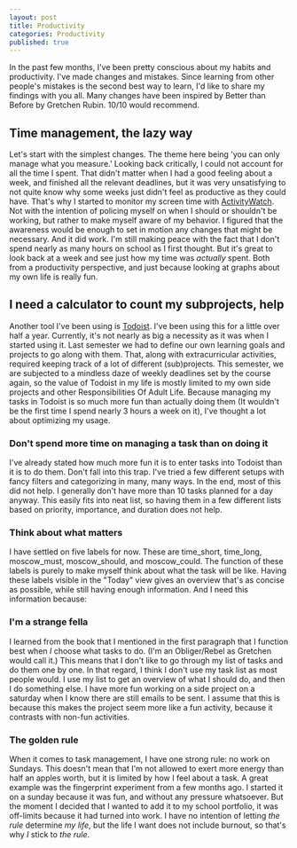 ```yaml
---
layout: post
title: Productivity
categories: Productivity
published: true
---
```


In the past few months, I've been pretty conscious about my habits and productivity. I've made changes and mistakes. Since learning from other people's mistakes is the second best way to learn, I'd like to share my findings with you all. Many changes have been inspired by Better than Before by Gretchen Rubin. 10/10 would recommend.

## Time management, the lazy way

Let's start with the simplest changes. The theme here being 'you can only manage what you measure.' Looking back critically, I could not account for all the time I spent. That didn't matter when I had a good feeling about a week, and finished all the relevant deadlines, but it was very unsatisfying to not quite know why some weeks just didn't feel as productive as they could have. That's why I started to monitor my screen time with [ActivityWatch](https://activitywatch.net/). Not with the intention of policing myself on when I should or shouldn't be working, but rather to make myself aware of my behavior. I figured that the awareness would be enough to set in motion any changes that might be necessary.
And it did work. I'm still making peace with the fact that I don't spend nearly as many hours on school as I first thought. But it's great to look back at a week and see just how my time was *actually* spent. Both from a productivity perspective, and just because looking at graphs about my own life is really fun.

## I need a calculator to count my subprojects, help

Another tool I've been using is [Todoist](https://todoist.com). I've been using this for a little over half a year. Currently, it's not nearly as big a necessity as it was when I started using it. Last semester we had to define our own learning goals and projects to go along with them. That, along with extracurricular activities, required keeping track of a lot of different (sub)projects. This semester, we are subjected to a mindless daze of weekly deadlines set by the course again, so the value of Todoist in my life is mostly limited to my own side projects and other Responsibilities Of Adult Life.
Because managing my tasks in Todoist is so much more fun than actually doing them (It wouldn't be the first time I spend nearly 3 hours a week on it), I've thought a lot about optimizing my usage.

### Don't spend more time on managing a task than on doing it

I've already stated how much more fun it is to enter tasks into Todoist than it is to do them. Don't fall into this trap. I've tried a few different setups with fancy filters and categorizing in many, many ways. In the end, most of this did not help. I generally don't have more than 10 tasks planned for a day anyway. This easily fits into neat list, so having them in a few different lists based on priority, importance, and duration does not help.

### Think about what matters

I have settled on five labels for now. These are time_short, time_long, moscow_must, moscow_should, and moscow_could. The function of these labels is purely to make myself think about what the task will be like. Having these labels visible in the "Today" view gives an overview that's as concise as possible, while still having enough information. And I need this information because:

### I'm a strange fella

I learned from the book that I mentioned in the first paragraph that I function best when *I* choose what tasks to do. (I'm an Obliger/Rebel as Gretchen would call it.) This means that I don't like to go through my list of tasks and do them one by one. In that regard, I think I don't use my task list as most people would. I use my list to get an overview of what I should do, and then I do something else. I have more fun working on a side project on a saturday when I know there are still emails to be sent. I assume that this is because this makes the project seem more like a fun activity, because it contrasts with non-fun activities.

### The golden rule

When it comes to task management, I have one strong rule: no work on Sundays. This doesn't mean that I'm not allowed to exert more energy than half an apples worth, but it is limited by how I feel about a task. A great example was the fingerprint experiment from a few months ago. I started it on a sunday because it was fun, and without any pressure whatsoever. But the moment I decided that I wanted to add it to my school portfolio, it was off-limits because it had turned into work.
I have no intention of letting *the rule* determine *my life*, but the life I want does not include burnout, so that's why *I* stick to *the rule*.
